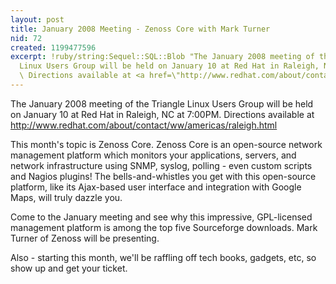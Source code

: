 ```yaml
---
layout: post
title: January 2008 Meeting - Zenoss Core with Mark Turner
nid: 72
created: 1199477596
excerpt: !ruby/string:Sequel::SQL::Blob "The January 2008 meeting of the Triangle
  Linux Users Group will be held on January 10 at Red Hat in Raleigh, NC at 7:00PM.
  \ Directions available at <a href=\"http://www.redhat.com/about/contact/ww/americas/raleigh.html\">http://www.redhat.com/about/contact/ww/americas/raleigh.html</a>\r\n\r"
---
```

The January 2008 meeting of the Triangle Linux Users Group will be held on January 10 at Red Hat in Raleigh, NC at 7:00PM.  Directions available at <a href="http://www.redhat.com/about/contact/ww/americas/raleigh.html">http://www.redhat.com/about/contact/ww/americas/raleigh.html</a>

This month's topic is Zenoss Core.  Zenoss Core is an open-source network management platform which monitors your applications, servers, and network infrastructure using SNMP, syslog, polling - even custom scripts and Nagios plugins! The bells-and-whistles you get with this open-source platform, like its Ajax-based user interface and integration with Google Maps, will truly dazzle you.

Come to the January meeting and see why this impressive, GPL-licensed management platform is among the top five Sourceforge downloads. Mark Turner of Zenoss will be presenting.

Also - starting this month, we'll be raffling off tech books, gadgets, etc, so show up and get your ticket.  
